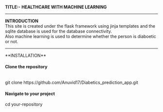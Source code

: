 **TITLE:-** **HEALTHCARE WITH MACHINE LEARNING** <hr>

**INTRODUCTION** <br>
This site is created under the flask framework using jinja templates and the sqlite database is used for the database connectivity. <br>
Also machine learning is used to determine whether the person is diaboetic or not.
<hr>
**INSTALLATION** <br>
<h4>Clone the repository</h4> <br>
git clone https://github.com/Anuvid17/Diabetics_prediction_app.git <br>
<h4>Navigate to your project</h4>
cd your-repository

